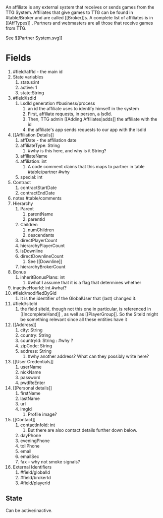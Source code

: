 An affiliate is any external system that receives or sends games from the TTG System. Affiliates that give games to TTG can be found in #table/Broker and are called [[Broker]]s. A complete list of affiliates is in [[AffTypes]] . Partners and webmasters are all those that receive games from TTG. 

See ![[Partner System.svg]]

# Fields

1. #field/affId - the main id
2. State variables
	1. status:int
	2. active: 1
	3. state:String
3. #field/lsdId 
	1. LsdId generation #business/process
		1. an id the affiliate uses to identify himself in the system
		2. First, affiliate requests, in person, a lsdId. 
		3. Then, TTG admin [[Adding Affiliates|adds]] the affiliate with the id
		4. the affiliate's app sends requests to our app with the lsdId
4. [[Affiliation Details]]
	1. affDate - the affiliation date
	2.  affiliateType: String
		1. #why is this here, and why is it String?
	3. affiliateName
	4. affiliation: int
		1. A code comment claims that this maps to partner in table #table/partner #why
	5. special: int
6.  Contract
	1. contractStartDate
	2. contractEndDate
7. notes #table/comments
8. Hierarchy
	1. Parent
		1. parentName
		2. parentId
	2. Children
		1. numChildren
		2. descendants
	3. directPlayerCount
	4. hierarchyPlayerCount
	5. isDownline
	6. directDownlineCount
		1. See [[Downline]]
	7. hierarchyBrokerCount
9. Bonus
	1. inheritBonusPlans: int
		1. #what I assume that it is a flag that determines whether  
11. inactiveHourId: int #what? 
12. #field/modifiedByGid
	1. It is the identifier of the GlobalUser that (last) changed it.
13. #field/siteId
	1. the field siteId, though not this one in particular, is referenced in [[IncompleteHand]] , as well as [[PlayerGroup]]. So the SiteId might be something relevant since all these entities have it
14. [[Address]]
	1. city: String
	2. country: String
	3. countryId: String : #why ?
	4. zipCode: String
	5. address: String 
		1. #why another address? What can they possibly write here?
15. [[User Credentials]]
	1. userName
	2. nickName
	3. password
	4. pwdReEnter
16. [[Personal details]]
	1. firstName
	2. lastName
	3. url
	4. imgId
		1. Profile image?
17. [[Contact]]
	1.  contactInfoId: int
		1. But there are also contact details further down below.
	2. dayPhone
	3. eveningPhone
	4. tollPhone
	5. email
	6. emailSec
	7. fax - why not smoke signals?
19. External Identifiers
	1. #field/globalId
	2. #field/brokerId
	3. #field/playerId 

## State

Can be active/inactive.